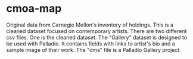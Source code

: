 # cmoa-map
Original data from Carnegie Mellon's inventory of holdings. This is a cleaned dataset focused on contemporary artists. There are two different csv files. One is the cleaned dataset. The "Gallery" dataset is designed to be used with Palladio. It contains fields with links to artist's bio and a sample image of their work. The "dms" file is a Palladio Gallery project.

